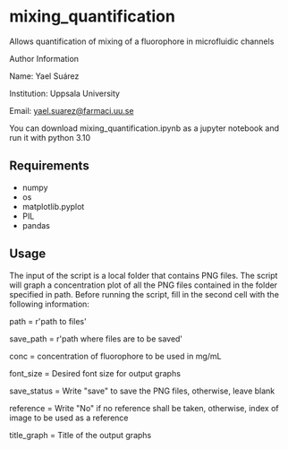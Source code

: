 # mixing_quantification
Allows quantification of mixing of a fluorophore in microfluidic channels

Author Information

Name: Yael Suárez

Institution: Uppsala University

Email: yael.suarez@farmaci.uu.se


You can download mixing_quantification.ipynb as a jupyter notebook and run it with python 3.10

## Requirements 

- numpy
- os
- matplotlib.pyplot 
- PIL 
- pandas

## Usage

The input of the script is a local folder that contains PNG files. The script will graph a concentration plot of all the PNG files contained in the folder specified in path. Before running the script, fill in the second cell with the following information:

path = r'path to files'

save_path = r'path where files are to be saved'

conc = concentration of fluorophore to be used in mg/mL

font_size = Desired font size for output graphs

save_status = Write "save" to save the PNG files, otherwise, leave blank 

reference = Write "No" if no reference shall be taken, otherwise, index of image to be used as a reference

title_graph = Title of the output graphs
